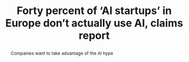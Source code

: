 ---
category: news
title: Forty percent of ‘AI startups’ in Europe don’t actually use AI, claims report
abstract: Companies want to take advantage of the AI hype
publishedDateTime: 2019-03-05T13:14:59Z
sourceUrl: https://www.msn.com/en-us/news/technology/forty-percent-of-ai-startups-in-europe-don-t-actually-use-ai-claims-report/ar-BBUoylZ?
type: article

provider:
  name: The Verge
  id: V_AAnYAn_global

images: 
    -url: https://img-s-msn-com.akamaized.net/tenant/amp/entityid/BBUoABJ.img
    width: 1920
    height: 1080
    quality: 79
    title: Forty percent of ‘AI startups’ in Europe don’t actually use AI, claims report
    attribution: 
    focalRegion:
      x1: 0
      x2: 0
      y1: 0
      y2: 0

---